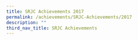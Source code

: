 ```yaml
---
title: SRJC Achievements 2017
permalink: /achievements/SRJC-Achievements/2017
description: ""
third_nav_title: SRJC Achievements
---
```

